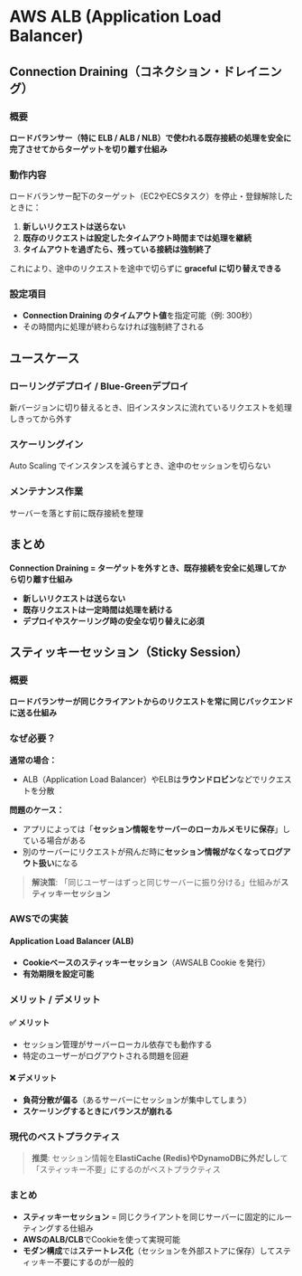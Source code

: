 # AWS ALB (Application Load Balancer)

## Connection Draining（コネクション・ドレイニング）

### 概要

**ロードバランサー（特に ELB / ALB / NLB）で使われる既存接続の処理を安全に完了させてからターゲットを切り離す仕組み**

### 動作内容

ロードバランサー配下のターゲット（EC2やECSタスク）を停止・登録解除したときに：

1. **新しいリクエストは送らない**
2. **既存のリクエストは設定したタイムアウト時間までは処理を継続**
3. **タイムアウトを過ぎたら、残っている接続は強制終了**

これにより、途中のリクエストを途中で切らずに **graceful に切り替えできる**

### 設定項目

- **Connection Draining のタイムアウト値**を指定可能（例: 300秒）
- その時間内に処理が終わらなければ強制終了される

## ユースケース

### ローリングデプロイ / Blue-Greenデプロイ
新バージョンに切り替えるとき、旧インスタンスに流れているリクエストを処理しきってから外す

### スケーリングイン
Auto Scaling でインスタンスを減らすとき、途中のセッションを切らない

### メンテナンス作業
サーバーを落とす前に既存接続を整理

## まとめ

**Connection Draining = ターゲットを外すとき、既存接続を安全に処理してから切り離す仕組み**

- **新しいリクエストは送らない**
- **既存リクエストは一定時間は処理を続ける**
- **デプロイやスケーリング時の安全な切り替えに必須**

## スティッキーセッション（Sticky Session）

### 概要
**ロードバランサーが同じクライアントからのリクエストを常に同じバックエンドに送る仕組み**

### なぜ必要？

**通常の場合：**
- ALB（Application Load Balancer）やELBは**ラウンドロビン**などでリクエストを分散

**問題のケース：**
- アプリによっては「**セッション情報をサーバーのローカルメモリに保存**」している場合がある
- 別のサーバーにリクエストが飛んだ時に**セッション情報がなくなってログアウト扱い**になる

> **解決策**: 「同じユーザーはずっと同じサーバーに振り分ける」仕組みが**スティッキーセッション**

### AWSでの実装

#### Application Load Balancer (ALB)
- **Cookieベースのスティッキーセッション**（AWSALB Cookie を発行）
- **有効期限を設定可能**

### メリット / デメリット

#### ✅ メリット
- セッション管理がサーバーローカル依存でも動作する
- 特定のユーザーがログアウトされる問題を回避

#### ❌ デメリット
- **負荷分散が偏る**（あるサーバーにセッションが集中してしまう）
- **スケーリングするときにバランスが崩れる**

### 現代のベストプラクティス

> **推奨**: セッション情報を**ElastiCache (Redis)やDynamoDBに外だし**して「スティッキー不要」にするのがベストプラクティス

### まとめ

- **スティッキーセッション** = 同じクライアントを同じサーバーに固定的にルーティングする仕組み
- **AWSのALB/CLB**でCookieを使って実現可能
- **モダン構成**では**ステートレス化**（セッションを外部ストアに保存）してスティッキー不要にするのが一般的